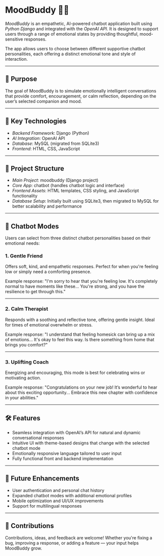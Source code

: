 # MoodBuddy 🧠💬

*MoodBuddy* is an empathetic, AI-powered chatbot application built using *Python Django* and integrated with the *OpenAI API*. It is designed to support users through a range of emotional states by providing thoughtful, mood-sensitive responses.

The app allows users to choose between different supportive chatbot personalities, each offering a distinct emotional tone and style of interaction.

---

## 🎯 Purpose

The goal of MoodBuddy is to simulate emotionally intelligent conversations that provide comfort, encouragement, or calm reflection, depending on the user’s selected companion and mood.

---

## 🧠 Key Technologies

* *Backend Framework*: Django (Python)
* *AI Integration*: OpenAI API
* *Database*: MySQL (migrated from SQLite3)
* *Frontend*: HTML, CSS, JavaScript

---

## 🧩 Project Structure

* *Main Project*: moodbuddy (Django project)
* *Core App*: chatbot (handles chatbot logic and interface)
* *Frontend Assets*: HTML templates, CSS styling, and JavaScript functionality
* *Database Setup*: Initially built using SQLite3, then migrated to MySQL for better scalability and performance

---

## 💬 Chatbot Modes

Users can select from three distinct chatbot personalities based on their emotional needs:

### 1. Gentle Friend

Offers soft, kind, and empathetic responses. Perfect for when you're feeling low or simply need a comforting presence.

Example response:
"I'm sorry to hear that you're feeling low. It's completely normal to have moments like these... You're strong, and you have the resilience to get through this."

---

### 2. Calm Therapist

Responds with a soothing and reflective tone, offering gentle insight. Ideal for times of emotional overwhelm or stress.

Example response:
"I understand that feeling homesick can bring up a mix of emotions... It's okay to feel this way. Is there something from home that brings you comfort?"

---

### 3. Uplifting Coach

Energizing and encouraging, this mode is best for celebrating wins or motivating action.

Example response:
"Congratulations on your new job! It’s wonderful to hear about this exciting opportunity... Embrace this new chapter with confidence in your abilities."

---

## 🛠 Features

* Seamless integration with OpenAI’s API for natural and dynamic conversational responses
* Intuitive UI with theme-based designs that change with the selected chatbot mode
* Emotionally responsive language tailored to user input
* Fully functional front and backend implementation

---

## 🚀 Future Enhancements

* User authentication and personal chat history
* Expanded chatbot modes with additional emotional profiles
* Mobile optimization and UI/UX improvements
* Support for multilingual responses

---

## 🙌 Contributions

Contributions, ideas, and feedback are welcome! Whether you're fixing a bug, improving a response, or adding a feature — your input helps MoodBuddy grow.
